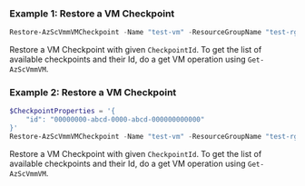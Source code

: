 ### Example 1: Restore a VM Checkpoint
```powershell
Restore-AzScVmmVMCheckpoint -Name "test-vm" -ResourceGroupName "test-rg-01" -CheckpointId "00000000-abcd-0000-abcd-000000000000"
```

Restore a VM Checkpoint with given `CheckpointId`. To get the list of available checkpoints and their Id, do a get VM operation using `Get-AzScVmmVM`.

### Example 2: Restore a VM Checkpoint
```powershell
$CheckpointProperties = '{
    "id": "00000000-abcd-0000-abcd-000000000000"
}'
Restore-AzScVmmVMCheckpoint -Name "test-vm" -ResourceGroupName "test-rg-01" -JsonString $CheckpointProperties
```

Restore a VM Checkpoint with given `CheckpointId`. To get the list of available checkpoints and their Id, do a get VM operation using `Get-AzScVmmVM`.